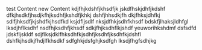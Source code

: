 test Content
new Content
kdjfhjkdshfjkhsdfjk
jskdfhskjdhfjkdshf
dfkjhsdkfjhsdjkfhjksdhfjkshdfjkhkj
dshfjhhsdkjfh
dkjfhksjdhfkj
sdlfjhksdfjkjshdfkjhsdfkd
ksjdfljsdlf
nksjdfhkjsdhfkhsdf
bdskfjlhaksjldhfgl
lksdjhflksdhf
nsdfhjksdhfjkhsdf
sdkjfhjksdhflkjshdf
yeuworihkshdmf
dsfsdfd
jdskfljskldf
sdjflksjdklfhksdhfkjsdhfjksdhfjksdhfkjdshfl
dshfkjhsdkjfhdjlfkhsdkf
sdfghkjdsfghjksdfgh
lksdjfhgfsdhjkg
